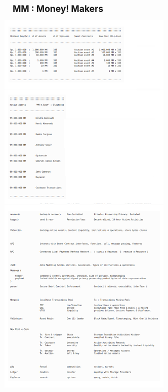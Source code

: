 # &nbsp;&nbsp;&nbsp; MM : Money! Makers
![MM Auction Contract](_MM_technical_architecture_000_.png)
![MM Holders](_MM_technical_architecture_001_.png)
![MM Active Activities](_MM_technical_architecture_002_.png)
